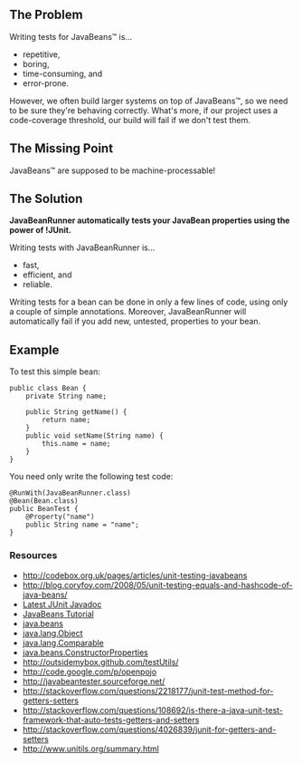 ## The Problem ##

Writing tests for JavaBeans™ is...

  * repetitive,
  * boring,
  * time-consuming, and
  * error-prone.

However, we often build larger systems on top of JavaBeans™, so we need to be sure they're behaving correctly.  What's more, if our project uses a code-coverage threshold, our build will fail if we don't test them.

## The Missing Point ##

JavaBeans™ are supposed to be machine-processable!

## The Solution ##

**JavaBeanRunner automatically tests your JavaBean properties using the power of !JUnit.**

Writing tests with JavaBeanRunner is...

  * fast,
  * efficient, and
  * reliable.

Writing tests for a bean can be done in only a few lines of code, using only a couple of simple annotations.  Moreover, JavaBeanRunner will automatically fail if you add new, untested, properties to your bean.

## Example ##

To test this simple bean:

```
public class Bean {
    private String name;

    public String getName() {
        return name;
    }
    public void setName(String name) {
        this.name = name;
    }
}
```

You need only write the following test code:

```
@RunWith(JavaBeanRunner.class)
@Bean(Bean.class)
public BeanTest {
    @Property("name")
    public String name = "name";
}
```

### Resources ###

  * http://codebox.org.uk/pages/articles/unit-testing-javabeans
  * http://blog.coryfoy.com/2008/05/unit-testing-equals-and-hashcode-of-java-beans/
  * [Latest JUnit Javadoc](http://kentbeck.github.com/junit/javadoc/latest/)
  * [JavaBeans Tutorial](http://download.oracle.com/javase/tutorial/javabeans/index.html)
  * [java.beans](http://download.oracle.com/javase/6/docs/api/java/beans/package-summary.html)
  * [java.lang.Object](http://download.oracle.com/javase/6/docs/api/java/lang/Object.html)
  * [java.lang.Comparable](http://download.oracle.com/javase/6/docs/api/java/lang/Comparable.html)
  * [java.beans.ConstructorProperties](http://download.oracle.com/javase/6/docs/api/java/beans/ConstructorProperties.html)
  * http://outsidemybox.github.com/testUtils/
  * http://code.google.com/p/openpojo
  * http://javabeantester.sourceforge.net/
  * http://stackoverflow.com/questions/2218177/junit-test-method-for-getters-setters
  * http://stackoverflow.com/questions/108692/is-there-a-java-unit-test-framework-that-auto-tests-getters-and-setters
  * http://stackoverflow.com/questions/4026839/junit-for-getters-and-setters
  * http://www.unitils.org/summary.html